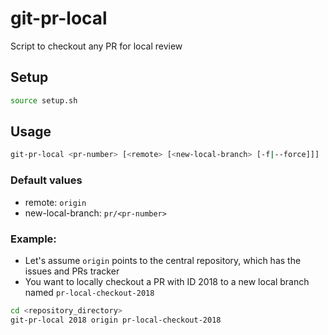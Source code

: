 # git-pr-local
Script to checkout any PR for local review

## Setup

```sh
source setup.sh
```

## Usage
```sh
git-pr-local <pr-number> [<remote> [<new-local-branch> [-f|--force]]]
```

### Default values
* remote: `origin`
* new-local-branch: `pr/<pr-number>`


### Example:
* Let's assume `origin` points to the central repository, which has the issues and PRs tracker
* You want to locally checkout a PR with ID 2018 to a new local branch named `pr-local-checkout-2018` 

```sh
cd <repository_directory>
git-pr-local 2018 origin pr-local-checkout-2018
```
